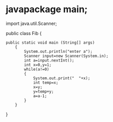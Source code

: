 # javapackage main;

import java.util.Scanner;

public class Fib {

	public static void main (String[] args)
		{
			System.out.println("enter a");
			Scanner input=new Scanner(System.in);
			int a=input.nextInt();
			int x=0,y=1;	
			while(a!=0)
			{ 
				System.out.print("  "+x);	
				int temp=x;
				x=y;
				y=temp+y;
				a=a-1;
			}
		}
}
